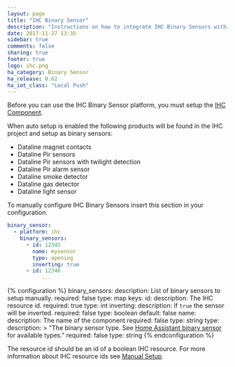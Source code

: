 ```yaml
---
layout: page
title: "IHC Binary Sensor"
description: "Instructions on how to integrate IHC Binary Sensors within Home Assistant."
date: 2017-11-27 13:35
sidebar: true
comments: false
sharing: true
footer: true
logo: ihc.png
ha_category: Binary Sensor
ha_release: 0.62
ha_iot_class: "Local Push"
---
```


Before you can use the IHC Binary Sensor platform,
you must setup the [IHC Component](/components/ihc/).

When auto setup is enabled the following products will
be found in the IHC project and setup as binary sensors:

- Dataline magnet contacts
- Dataline Pir sensors
- Dataline Pir sensors with twilight detection
- Dataline Pir alarm sensor
- Dataline smoke detector
- Dataline gas detector
- Dataline light sensor

To manually configure IHC Binary Sensors
insert this section in your configuration:

```yaml
binary_sensor:
  - platform: ihc
    binary_sensors:
      - id: 12345
        name: mysensor
        type: opening
        inverting: true
      - id: 12346
           ...
```

{% configuration %}
binary_sensors:
  description: List of binary sensors to setup manually.
  required: false
  type: map
  keys:
    id:
      description: The IHC resource id.
      required: true
      type: int
    inverting:
      description: If `true` the sensor will be inverted.
      required: false
      type: boolean
      default: false
    name:
      description: The name of the component
      required: false
      type: string
    type:
      description: >
        "The binary sensor type.
        See [Home Assistant binary sensor](/components/binary_sensor/)
        for available types."
      required: false
      type: string
{% endconfiguration %}

The resource id should be an id of a boolean IHC resource. For more information
about IHC resource ids see [Manual Setup](/components/ihc/#manual-setup).
